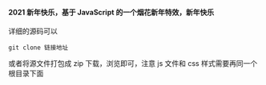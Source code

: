 
#### 2021 新年快乐，基于 JavaScript 的一个烟花新年特效，新年快乐

详细的源码可以
```
git clone 链接地址
```

或者将源文件打包成 zip 下载，浏览即可，注意 js 文件和 css 样式需要再同一个根目录下面
